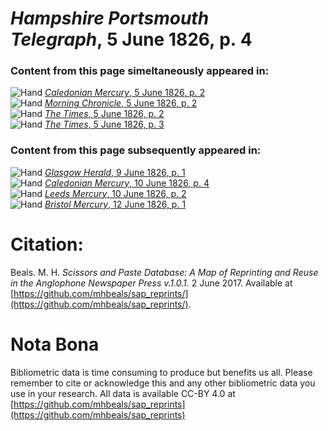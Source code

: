 # *Hampshire Portsmouth Telegraph*, 5 June 1826, p. 4  
  
### Content from this page simeltaneously appeared in:  
![Hand](http://scissorsandpaste.net/wp-content/uploads/2017/06/smallhandpointer.png) [*Caledonian Mercury*, 5 June 1826, p. 2](https://mhbeals.github.io/sap_html/Caledonian-Mercury/Caledonian-Mercury-5-June-1826-p-2)  
![Hand](http://scissorsandpaste.net/wp-content/uploads/2017/06/smallhandpointer.png) [*Morning Chronicle*, 5 June 1826, p. 2](https://mhbeals.github.io/sap_html/Morning-Chronicle/Morning-Chronicle-5-June-1826-p-2)  
![Hand](http://scissorsandpaste.net/wp-content/uploads/2017/06/smallhandpointer.png) [*The Times*, 5 June 1826, p. 2](https://mhbeals.github.io/sap_html/The-Times/The-Times-5-June-1826-p-2)  
![Hand](http://scissorsandpaste.net/wp-content/uploads/2017/06/smallhandpointer.png) [*The Times*, 5 June 1826, p. 3](https://mhbeals.github.io/sap_html/The-Times/The-Times-5-June-1826-p-3)  
  
### Content from this page subsequently appeared in:  
![Hand](http://scissorsandpaste.net/wp-content/uploads/2017/06/smallhandpointer.png) [*Glasgow Herald*, 9 June 1826, p. 1](https://mhbeals.github.io/sap_html/Glasgow-Herald/Glasgow-Herald-9-June-1826-p-1)  
![Hand](http://scissorsandpaste.net/wp-content/uploads/2017/06/smallhandpointer.png) [*Caledonian Mercury*, 10 June 1826, p. 4](https://mhbeals.github.io/sap_html/Caledonian-Mercury/Caledonian-Mercury-10-June-1826-p-4)  
![Hand](http://scissorsandpaste.net/wp-content/uploads/2017/06/smallhandpointer.png) [*Leeds Mercury*, 10 June 1826, p. 2](https://mhbeals.github.io/sap_html/Leeds-Mercury/Leeds-Mercury-10-June-1826-p-2)  
![Hand](http://scissorsandpaste.net/wp-content/uploads/2017/06/smallhandpointer.png) [*Bristol Mercury*, 12 June 1826, p. 1](https://mhbeals.github.io/sap_html/Bristol-Mercury/Bristol-Mercury-12-June-1826-p-1)  


# Citation: 

Beals. M. H. *Scissors and Paste Database: A Map of Reprinting and Reuse in the Anglophone Newspaper Press v.1.0.1.* 2 June 2017. Available at [https://github.com/mhbeals/sap_reprints/](https://github.com/mhbeals/sap_reprints/). 

# Nota Bona

Bibliometric data is time consuming to produce but benefits us all. Please remember to cite or acknowledge this and any other bibliometric data you use in your research. All data is available CC-BY 4.0 at [https://github.com/mhbeals/sap_reprints](https://github.com/mhbeals/sap_reprints)